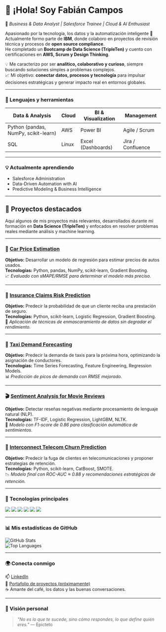 # 👋 ¡Hola! Soy Fabián Campos  
💼 *Business & Data Analyst | Salesforce Trainee | Cloud & AI Enthusiast*  

Apasionado por la tecnología, los datos y la automatización inteligente 🤖  
Actualmente formo parte de **IBM**, donde colaboro en proyectos de revisión técnica y procesos de **open source compliance**.  
He completado un **Bootcamp de Data Science (TripleTen)** y cuento con certificaciones en **AWS, Scrum y Design Thinking**.

💡 Me caracterizo por ser **analítico, colaborativo y curioso**, siempre buscando soluciones simples a problemas complejos.  
📈 Mi objetivo: **conectar datos, procesos y tecnología** para impulsar decisiones estratégicas y generar impacto real en entornos globales.

---

### 🧠 Lenguajes y herramientas  
| Data & Analysis | Cloud | BI & Visualization | Management |
|-----------------|--------|--------------------|-------------|
| Python (pandas, NumPy, scikit-learn) | AWS | Power BI | Agile / Scrum |
| SQL | Linux | Excel (Dashboards) | Jira / Confluence |

---

### 💡 Actualmente aprendiendo  
- Salesforce Administration  
- Data-Driven Automation with AI  
- Predictive Modeling & Business Intelligence  

---

## 🚀 Proyectos destacados  

Aquí algunos de mis proyectos más relevantes, desarrollados durante mi formación en **Data Science (TripleTen)** y enfocados en resolver problemas reales mediante análisis y machine learning.

---

### 🚗 [Car Price Estimation](https://github.com/fabian098-ds/car-price-prediction)
**Objetivo:** Desarrollar un modelo de regresión para estimar precios de autos usados.  
**Tecnologías:** Python, pandas, NumPy, scikit-learn, Gradient Boosting.  
📈 *Evaluado con sMAPE/RMSE para determinar el modelo más preciso.*

---

### 💼 [Insurance Claims Risk Prediction](https://github.com/fabian098-ds/insurance-claims-risk)
**Objetivo:** Predecir la probabilidad de que un cliente reciba una prestación de seguro.  
**Tecnologías:** Python, scikit-learn, Logistic Regression, Gradient Boosting.  
🧠 *Aplicación de técnicas de enmascaramiento de datos sin degradar el rendimiento.*

---

### 🚕 [Taxi Demand Forecasting](https://github.com/fabian098-ds/taxi-demand-forecasting)
**Objetivo:** Predecir la demanda de taxis para la próxima hora, optimizando la asignación de conductores.  
**Tecnologías:** Time Series Forecasting, Feature Engineering, Regression Models.  
📊 *Predicción de picos de demanda con RMSE mejorado.*

---

### 🎬 [Sentiment Analysis for Movie Reviews](https://github.com/fabian098-ds/film-reviews-sentiment-analysis)
**Objetivo:** Detectar reseñas negativas mediante procesamiento de lenguaje natural (NLP).  
**Tecnologías:** TF-IDF, Logistic Regression, LightGBM, NLTK.  
💬 *Modelo con F1-score de 0.86 para clasificación automática de sentimientos.*

---

### 📶 [Interconnect Telecom Churn Prediction](https://github.com/fabian098-ds/interconnect-churn-project)
**Objetivo:** Predecir la fuga de clientes en telecomunicaciones y proponer estrategias de retención.  
**Tecnologías:** Python, scikit-learn, CatBoost, SMOTE.  
📉 *Modelo final con ROC-AUC ≈ 0.88 y recomendaciones estratégicas de retención.*

---

### 🧰 Tecnologías principales  

<p align="left">
  <img src="https://img.shields.io/badge/Python-3776AB?style=for-the-badge&logo=python&logoColor=white"/>
  <img src="https://img.shields.io/badge/SQL-336791?style=for-the-badge&logo=postgresql&logoColor=white"/>
  <img src="https://img.shields.io/badge/PowerBI-F2C811?style=for-the-badge&logo=powerbi&logoColor=black"/>
  <img src="https://img.shields.io/badge/scikit--learn-F7931E?style=for-the-badge&logo=scikitlearn&logoColor=white"/>
  <img src="https://img.shields.io/badge/Tableau-E97627?style=for-the-badge&logo=tableau&logoColor=white"/>
  <img src="https://img.shields.io/badge/AWS-FF9900?style=for-the-badge&logo=amazonaws&logoColor=white"/>
</p>

---

### 📊 Mis estadísticas de GitHub  
![GitHub Stats](https://github-readme-stats.vercel.app/api?username=fabian098-ds&show_icons=true&theme=tokyonight)  
![Top Languages](https://github-readme-stats.vercel.app/api/top-langs/?username=fabian098-ds&layout=compact&theme=tokyonight)

---

### 🌍 Conecta conmigo  
📫 [LinkedIn](https://www.linkedin.com/in/fabian-campos98/)  
💼 [Portafolio de proyectos (próximamente)](#)  
☕ Amante del café, los datos y las buenas conversaciones.  

---

### 🎯 Visión personal  
> *"No es lo que te sucede, sino cómo respondes, lo que define quién eres."* — Epicteto  
